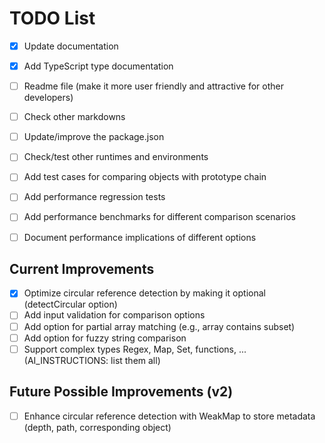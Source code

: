 # TODO List

- [x] Update documentation
- [x] Add TypeScript type documentation
- [ ] Readme file (make it more user friendly and attractive for other developers)
- [ ] Check other markdowns
- [ ] Update/improve the package.json

- [ ] Check/test other runtimes and environments

- [ ] Add test cases for comparing objects with prototype chain

- [ ] Add performance regression tests
- [ ] Add performance benchmarks for different comparison scenarios
- [ ] Document performance implications of different options

## Current Improvements

- [x] Optimize circular reference detection by making it optional (detectCircular option)
- [ ] Add input validation for comparison options
- [ ] Add option for partial array matching (e.g., array contains subset)
- [ ] Add option for fuzzy string comparison
- [ ] Support complex types Regex, Map, Set, functions, ... (AI_INSTRUCTIONS: list them all)

## Future Possible Improvements (v2)

- [ ] Enhance circular reference detection with WeakMap to store metadata (depth, path, corresponding object)
